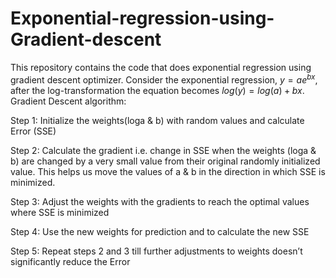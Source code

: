 # Exponential-regression-using-Gradient-descent
This repository contains the code that does exponential regression using gradient descent optimizer. 
Consider the exponential regression, $y = a e^{bx}$, after the log-transformation the equation becomes $log(y) = log(a) + bx$.
Gradient Descent algorithm:

Step 1: Initialize the weights(loga & b) with random values and calculate Error (SSE)

Step 2: Calculate the gradient i.e. change in SSE when the weights (loga & b) are changed by a very small value from their original randomly initialized value. This helps us move the values of a & b in the direction in which SSE is minimized.

Step 3: Adjust the weights with the gradients to reach the optimal values where SSE is minimized

Step 4: Use the new weights for prediction and to calculate the new SSE

Step 5: Repeat steps 2 and 3 till further adjustments to weights doesn’t significantly reduce the Error
